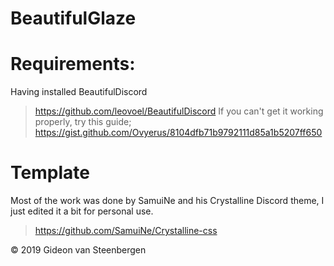 # BeautifulGlaze

# Requirements:
Having installed BeautifulDiscord
>https://github.com/leovoel/BeautifulDiscord
If you can't get it working properly, try this guide;
>https://gist.github.com/Ovyerus/8104dfb71b9792111d85a1b5207ff650

# Template
Most of the work was done by SamuiNe and his Crystalline Discord theme, I just edited it a bit for personal use.
>https://github.com/SamuiNe/Crystalline-css

© 2019 Gideon van Steenbergen